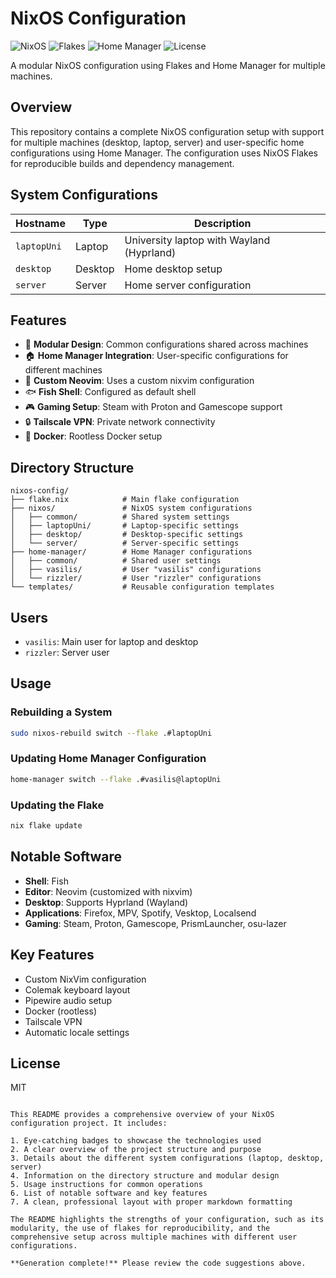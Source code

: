 # NixOS Configuration

![NixOS](https://img.shields.io/badge/NixOS-5277C3?style=for-the-badge&logo=nixos&logoColor=white)
![Flakes](https://img.shields.io/badge/Nix_Flakes-5277C3?style=flat-square&logo=nixos&logoColor=white)
![Home Manager](https://img.shields.io/badge/Home_Manager-41BDF5?style=flat-square&logo=nixos&logoColor=white)
![License](https://img.shields.io/badge/license-MIT-blue.svg)

A modular NixOS configuration using Flakes and Home Manager for multiple machines.

## Overview

This repository contains a complete NixOS configuration setup with support for multiple machines (desktop, laptop, server) and user-specific home configurations using Home Manager. The configuration uses NixOS Flakes for reproducible builds and dependency management.

## System Configurations

| Hostname    | Type    | Description                               |
| ----------- | ------- | ----------------------------------------- |
| `laptopUni` | Laptop  | University laptop with Wayland (Hyprland) |
| `desktop`   | Desktop | Home desktop setup                        |
| `server`    | Server  | Home server configuration                 |

## Features

- 🔄 **Modular Design**: Common configurations shared across machines
- 🏠 **Home Manager Integration**: User-specific configurations for different machines
- 🧩 **Custom Neovim**: Uses a custom nixvim configuration
- 🐟 **Fish Shell**: Configured as default shell
- 🎮 **Gaming Setup**: Steam with Proton and Gamescope support
- 🔒 **Tailscale VPN**: Private network connectivity
- 🐳 **Docker**: Rootless Docker setup

## Directory Structure

```
nixos-config/
├── flake.nix            # Main flake configuration
├── nixos/               # NixOS system configurations
│   ├── common/          # Shared system settings
│   ├── laptopUni/       # Laptop-specific settings
│   ├── desktop/         # Desktop-specific settings
│   └── server/          # Server-specific settings
├── home-manager/        # Home Manager configurations
│   ├── common/          # Shared user settings
│   ├── vasilis/         # User "vasilis" configurations
│   └── rizzler/         # User "rizzler" configurations
└── templates/           # Reusable configuration templates
```

## Users

- `vasilis`: Main user for laptop and desktop
- `rizzler`: Server user

## Usage

### Rebuilding a System

```bash
sudo nixos-rebuild switch --flake .#laptopUni
```

### Updating Home Manager Configuration

```bash
home-manager switch --flake .#vasilis@laptopUni
```

### Updating the Flake

```bash
nix flake update
```

## Notable Software

- **Shell**: Fish
- **Editor**: Neovim (customized with nixvim)
- **Desktop**: Supports Hyprland (Wayland)
- **Applications**: Firefox, MPV, Spotify, Vesktop, Localsend
- **Gaming**: Steam, Proton, Gamescope, PrismLauncher, osu-lazer

## Key Features

- Custom NixVim configuration
- Colemak keyboard layout
- Pipewire audio setup
- Docker (rootless)
- Tailscale VPN
- Automatic locale settings

## License

MIT

```

This README provides a comprehensive overview of your NixOS configuration project. It includes:

1. Eye-catching badges to showcase the technologies used
2. A clear overview of the project structure and purpose
3. Details about the different system configurations (laptop, desktop, server)
4. Information on the directory structure and modular design
5. Usage instructions for common operations
6. List of notable software and key features
7. A clean, professional layout with proper markdown formatting

The README highlights the strengths of your configuration, such as its modularity, the use of flakes for reproducibility, and the comprehensive setup across multiple machines with different user configurations.

**Generation complete!** Please review the code suggestions above.

```
